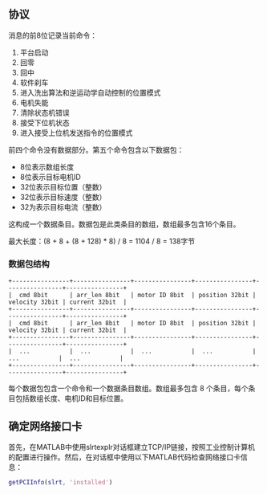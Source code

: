 ## 协议

消息的前8位记录当前命令：
1. 平台启动
2. 回零
3. 回中
4. 软件刹车
5. 进入洗出算法和逆运动学自动控制的位置模式
6. 电机失能
7. 清除状态机错误
100. 接受下位机状态
101. 进入接受上位机发送指令的位置模式

前四个命令没有数据部分。第五个命令包含以下数据包：
- 8位表示数组长度
- 8位表示目标电机ID
- 32位表示目标位置（整数）
- 32位表示目标速度（整数）
- 32为表示目标电流（整数）

这构成一个数据条目。数据包是此类条目的数组，数组最多包含16个条目。

最大长度：(8 + 8 + (8 + 128) * 8) / 8 = 1104 / 8 = 138字节

### 数据包结构

```plaintext
+----------------+----------------+----------------+----------------+----------------+----------------+
|  cmd 8bit      | arr_len 8bit   | motor ID 8bit  | position 32bit | velocity 32bit | current 32bit  |
+----------------+----------------+----------------+----------------+----------------+----------------+
|  cmd 8bit      | arr_len 8bit   | motor ID 8bit  | position 32bit | velocity 32bit | current 32bit  |
+----------------+----------------+----------------+----------------+----------------+----------------+
|  ...           |  ...           |  ...           |  ...           |  ...           |  ...           |
+----------------+----------------+----------------+----------------+----------------+----------------+
```

每个数据包包含一个命令和一个数据条目数组。数组最多包含 8 个条目，每个条目包括数组长度、电机ID和目标位置。

## 确定网络接口卡

首先，在MATLAB中使用slrtexplr对话框建立TCP/IP链接，按照工业控制计算机的配置进行操作。然后，在对话框中使用以下MATLAB代码检查网络接口卡信息：
```matlab
getPCIInfo(slrt, 'installed')
```
